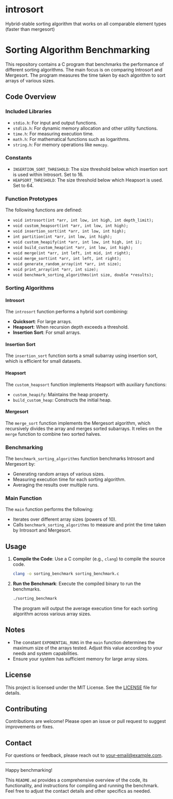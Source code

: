 # introsort
Hybrid-stable sorting algorithm that works on all comparable element types (faster than mergesort)

# Sorting Algorithm Benchmarking

This repository contains a C program that benchmarks the performance of different sorting algorithms. The main focus is on comparing Introsort and Mergesort. The program measures the time taken by each algorithm to sort arrays of various sizes.

## Code Overview

### Included Libraries

- `stdio.h`: For input and output functions.
- `stdlib.h`: For dynamic memory allocation and other utility functions.
- `time.h`: For measuring execution time.
- `math.h`: For mathematical functions such as logarithms.
- `string.h`: For memory operations like `memcpy`.

### Constants

- `INSERTION_SORT_THRESHOLD`: The size threshold below which insertion sort is used within Introsort. Set to 16.
- `HEAPSORT_THRESHOLD`: The size threshold below which Heapsort is used. Set to 64.

### Function Prototypes

The following functions are defined:

- `void introsort(int *arr, int low, int high, int depth_limit);`
- `void custom_heapsort(int *arr, int low, int high);`
- `void insertion_sort(int *arr, int low, int high);`
- `int partition(int *arr, int low, int high);`
- `void custom_heapify(int *arr, int low, int high, int i);`
- `void build_custom_heap(int *arr, int low, int high);`
- `void merge(int *arr, int left, int mid, int right);`
- `void merge_sort(int *arr, int left, int right);`
- `void generate_random_array(int *arr, int size);`
- `void print_array(int *arr, int size);`
- `void benchmark_sorting_algorithms(int size, double *results);`

### Sorting Algorithms

#### Introsort

The `introsort` function performs a hybrid sort combining:
- **Quicksort**: For large arrays.
- **Heapsort**: When recursion depth exceeds a threshold.
- **Insertion Sort**: For small arrays.

#### Insertion Sort

The `insertion_sort` function sorts a small subarray using insertion sort, which is efficient for small datasets.

#### Heapsort

The `custom_heapsort` function implements Heapsort with auxiliary functions:
- `custom_heapify`: Maintains the heap property.
- `build_custom_heap`: Constructs the initial heap.

#### Mergesort

The `merge_sort` function implements the Mergesort algorithm, which recursively divides the array and merges sorted subarrays. It relies on the `merge` function to combine two sorted halves.

### Benchmarking

The `benchmark_sorting_algorithms` function benchmarks Introsort and Mergesort by:
- Generating random arrays of various sizes.
- Measuring execution time for each sorting algorithm.
- Averaging the results over multiple runs.

### Main Function

The `main` function performs the following:
- Iterates over different array sizes (powers of 10).
- Calls `benchmark_sorting_algorithms` to measure and print the time taken by Introsort and Mergesort.

## Usage

1. **Compile the Code**:
   Use a C compiler (e.g., `clang`) to compile the source code.

   ```bash
   clang -o sorting_benchmark sorting_benchmark.c
   ```

2. **Run the Benchmark**:
   Execute the compiled binary to run the benchmarks.

   ```bash
   ./sorting_benchmark
   ```

   The program will output the average execution time for each sorting algorithm across various array sizes.

## Notes

- The constant `EXPONENTIAL_RUNS` in the `main` function determines the maximum size of the arrays tested. Adjust this value according to your needs and system capabilities.
- Ensure your system has sufficient memory for large array sizes.

## License

This project is licensed under the MIT License. See the [LICENSE](LICENSE) file for details.

## Contributing

Contributions are welcome! Please open an issue or pull request to suggest improvements or fixes.

## Contact

For questions or feedback, please reach out to [your-email@example.com](mailto:your-email@example.com).

---

Happy benchmarking!

This `README.md` provides a comprehensive overview of the code, its functionality, and instructions for compiling and running the benchmark. Feel free to adjust the contact details and other specifics as needed.
